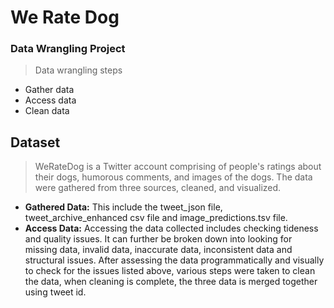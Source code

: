 # We Rate Dog 
### Data Wrangling Project

 > Data wrangling steps
  * Gather data
  * Access data
  * Clean data

## Dataset

> WeRateDog is a Twitter account comprising of people's ratings about their dogs, humorous comments, and images of the dogs. The data were gathered from three sources, cleaned, and visualized.

* **Gathered Data:** This include the tweet_json file, tweet_archive_enhanced csv file and image_predictions.tsv file.
* **Access Data:** Accessing the data collected includes checking tideness and quality issues. It can further be broken down into looking for missing data, invalid data, inaccurate data, inconsistent data and structural issues.
      After assessing the data programmatically and visually to check for the issues listed above, various steps were taken to clean the data, when cleaning is complete, the three data is merged together using tweet id.
